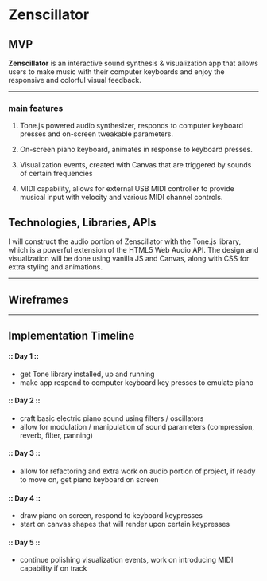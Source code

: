 # Zenscillator

## MVP
**Zenscillator** is an interactive sound synthesis & visualization app that allows users to make music with their computer keyboards and enjoy the responsive and colorful visual feedback.

----------------
### main features
1. Tone.js powered audio synthesizer, responds to computer keyboard presses and on-screen tweakable parameters.

2. On-screen piano keyboard, animates in response to keyboard presses.

3. Visualization events, created with Canvas that are triggered by sounds of certain frequencies

4. MIDI capability, allows for external USB MIDI controller to provide musical input with velocity and various MIDI channel controls.

## Technologies, Libraries, APIs
I will construct the audio portion of Zenscillator with the Tone.js library, which is a powerful extension of the HTML5 Web Audio API. The design and visualization will be done using vanilla JS and Canvas, along with CSS for extra styling and animations.

------------------
## Wireframes

------------------
## Implementation Timeline
#### :: Day 1 ::
- get Tone library installed, up and running
- make app respond to computer keyboard key presses to emulate piano

#### :: Day 2 ::
- craft basic electric piano sound using filters / oscillators
- allow for modulation / manipulation of sound parameters (compression, reverb, filter, panning)

#### :: Day 3 ::
- allow for refactoring and extra work on audio portion of project, if ready to move on, get piano keyboard on screen

#### :: Day 4 ::
- draw piano on screen, respond to keyboard keypresses
- start on canvas shapes that will render upon certain keypresses

#### :: Day 5 ::
- continue polishing visualization events, work on introducing MIDI capability if on track
